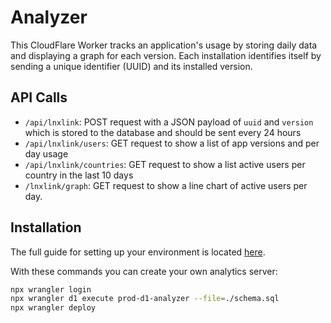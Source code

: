 # Analyzer
This CloudFlare Worker tracks an application's usage by storing daily data and displaying a graph for each version.
Each installation identifies itself by sending a unique identifier (UUID) and its installed version.

## API Calls
 - `/api/lnxlink`: POST request with a JSON payload of `uuid` and `version` which is stored to the database and should be sent every 24 hours
 - `/api/lnxlink/users`: GET request to show a list of app versions and per day usage
 - `/api/lnxlink/countries`: GET request to show a list active users per country in the last 10 days
 - `/lnxlink/graph`: GET request to show a line chart of active users per day.

## Installation
The full guide for setting up your environment is located [here](https://developers.cloudflare.com/d1/get-started/).

With these commands you can create your own analytics server:
```bash
npx wrangler login
npx wrangler d1 execute prod-d1-analyzer --file=./schema.sql
npx wrangler deploy
```

